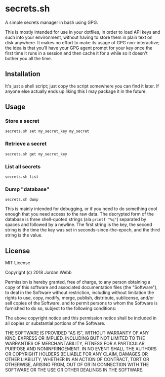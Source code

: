 # secrets.sh

A simple secrets manager in bash using GPG.

This is mostly intended for use in your dotfiles, in order to load API keys and
such into your environment, without having to store them in plain text on disk
anywhere. It makes no effort to make its usage of GPG non-interactive; the idea
is that you'll have your GPG agent prompt for your key once the first time it
runs in a session and then cache it for a while so it doesn't bother you all the
time.

## Installation

It's just a shell script; just copy the script somewhere you can find it later.
If anyone else actually ends up liking this I may package it in the future.

## Usage

### Store a secret
```secrets.sh set my_secret_key my_secret```

### Retrieve a secret
```secrets.sh get my_secret_key```

### List all secrets
```secrets.sh list```

### Dump "database"
```secrets.sh dump```

This is mainly intended for debugging, or if you need to do something cool
enough that you need access to the raw data. The decrypted form of the database
is three shell-quoted strings (ala `printf "%q"`) separated by spaces and
followed by a newline. The first string is the key, the second string is
the time the key was set in seconds-since-the-epoch, and the third string is
the value.

## License

MIT License

Copyright (c) 2018 Jordan Webb

Permission is hereby granted, free of charge, to any person obtaining a copy
of this software and associated documentation files (the "Software"), to deal
in the Software without restriction, including without limitation the rights
to use, copy, modify, merge, publish, distribute, sublicense, and/or sell
copies of the Software, and to permit persons to whom the Software is
furnished to do so, subject to the following conditions:

The above copyright notice and this permission notice shall be included in all
copies or substantial portions of the Software.

THE SOFTWARE IS PROVIDED "AS IS", WITHOUT WARRANTY OF ANY KIND, EXPRESS OR
IMPLIED, INCLUDING BUT NOT LIMITED TO THE WARRANTIES OF MERCHANTABILITY,
FITNESS FOR A PARTICULAR PURPOSE AND NONINFRINGEMENT. IN NO EVENT SHALL THE
AUTHORS OR COPYRIGHT HOLDERS BE LIABLE FOR ANY CLAIM, DAMAGES OR OTHER
LIABILITY, WHETHER IN AN ACTION OF CONTRACT, TORT OR OTHERWISE, ARISING FROM,
OUT OF OR IN CONNECTION WITH THE SOFTWARE OR THE USE OR OTHER DEALINGS IN THE
SOFTWARE.

